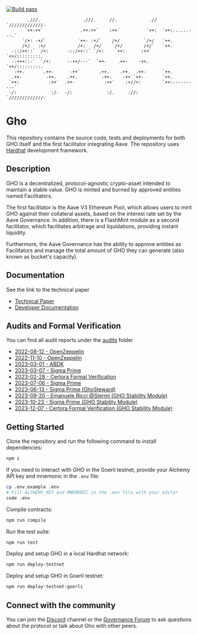 [![Build pass](https://github.com/aave/gho/actions/workflows/node.js.yml/badge.svg)](https://github.com/aave/gho/actions/workflows/node.js.yml)

```
        .///.                .///.     //.            .//  `/////////////-
       `++:++`              .++:++`    :++`          `++:  `++:......---.`
      `/+: -+/`            `++- :+/`    /+/         `/+/   `++.
      /+/   :+/            /+:   /+/    `/+/        /+/`   `++.
  -::/++::`  /+:       -::/++::` `/+:    `++:      :++`    `++/:::::::::.
  -:+++::-`  `/+:      --++/---`  `++-    .++-    -++.     `++/:::::::::.
   -++.       .++-      -++`       .++.    .++.  .++-      `++.
  .++-         -++.    .++.         -++.    -++``++-       `++.
 `++:           :++`  .++-           :++`    :+//+:        `++:----------`
 -/:             :/-  -/:             :/.     ://:         `/////////////-
```

# Gho

This repository contains the source code, tests and deployments for both GHO itself and the first facilitator integrating Aave. The repository uses [Hardhat](https://hardhat.org/) development framework.

## Description

GHO is a decentralized, protocol-agnostic crypto-asset intended to maintain a stable value. GHO is minted and burned by approved entities named Facilitators.

The first facilitator is the Aave V3 Ethereum Pool, which allows users to mint GHO against their collateral assets, based on the interest rate set by the Aave Governance. In addition, there is a FlashMint module as a second facilitator, which facilitates arbitrage and liquidations, providing instant liquidity.

Furthermore, the Aave Governance has the ability to approve entities as Facilitators and manage the total amount of GHO they can generate (also known as bucket's capacity).

## Documentation

See the link to the technical paper

- [Technical Paper](./techpaper/GHO_Technical_Paper.pdf)
- [Developer Documentation](https://docs.gho.xyz/)

## Audits and Formal Verification

You can find all audit reports under the [audits](./audits/) folder

- [2022-08-12 - OpenZeppelin](./audits/2022-08-12_Openzeppelin-v1.pdf)
- [2022-11-10 - OpenZeppelin](./audits/2022-11-10_Openzeppelin-v2.pdf)
- [2023-03-01 - ABDK](./audits/2023-03-01_ABDK.pdf)
- [2023-03-07 - Sigma Prime](./audits/2023-03-07_SigmaPrime.pdf)
- [2023-02-28 - Certora Formal Verification](./certora/reports/Aave_Gho_Formal_Verification_Report.pdf)
- [2023-07-06 - Sigma Prime](./audits/2023-07-06_SigmaPrime.pdf)
- [2023-06-13 - Sigma Prime (GhoSteward)](./audits/2023-06-13_GhoSteward_SigmaPrime.pdf)
- [2023-09-20 - Emanuele Ricci @Stermi (GHO Stability Module)](./audits/2023-09-20_GSM_Stermi.pdf)
- [2023-10-23 - Sigma Prime (GHO Stability Module)](./audits/2023-10-23_GSM_SigmaPrime.pdf)
- [2023-12-07 - Certora Formal Verification (GHO Stability Module)](./certora/reports/Formal_Verification_Report_of_GHO_Stability_Module.pdf)

## Getting Started

Clone the repository and run the following command to install dependencies:

```sh
npm i
```

If you need to interact with GHO in the Goerli testnet, provide your Alchemy API key and mnemonic in the `.env` file:

```sh
cp .env.example .env
# Fill ALCHEMY_KEY and MNEMONIC in the .env file with your editor
code .env
```

Compile contracts:

```sh
npm run compile
```

Run the test suite:

```sh
npm run test
```

Deploy and setup GHO in a local Hardhat network:

```sh
npm run deploy-testnet
```

Deploy and setup GHO in Goerli testnet:

```sh
npm run deploy-testnet:goerli
```

## Connect with the community

You can join the [Discord](http://aave.com/discord) channel or the [Governance Forum](https://governance.aave.com/) to ask questions about the protocol or talk about Gho with other peers.
